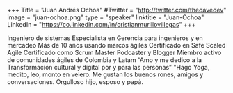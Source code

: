 +++
Title = "Juan Andrés Ochoa"
#Twitter = "http://twitter.com/thedavedev"
image = "juan-ochoa.png"
type = "speaker"
linktitle = "Juan-Ochoa"
LinkedIn = "https://co.linkedin.com/in/cristianmurillovillegas"
+++

Ingeniero de sistemas
Especialista en Gerencia para ingenieros y en mercadeo
Más de 10 años usando marcos ágiles
Certificado en Safe Scaled Agile
Certificado como Scrum Master
Podcaster y Blogger
Miembro activo de comunidades ágiles de Colombia y Latam
“Amo y me dedico a la Transformación cultural y digital por y para las personas”
"Hago Yoga, medito, leo, monto en velero.
Me gustan los buenos rones, amigos y conversaciones. 
Orgulloso hijo, esposo y papá.